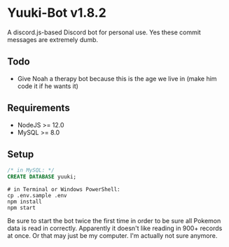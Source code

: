# Yuuki-Bot v1.8.2
A discord.js-based Discord bot for personal use. Yes these commit messages are extremely dumb.

## Todo
- Give Noah a therapy bot because this is the age we live in (make him code it if he wants it)

## Requirements
- NodeJS >= 12.0
- MySQL >= 8.0

## Setup
```sql
/* in MySQL: */
CREATE DATABASE yuuki;
```
```pwsh
# in Terminal or Windows PowerShell:
cp .env.sample .env
npm install
npm start
```
Be sure to start the bot twice the first time in order to be sure all Pokemon data is read in correctly. Apparently it doesn't like reading in 900+ records at once. Or that may just be my computer. I'm actually not sure anymore.
